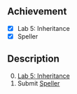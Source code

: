## Achievement

- [x] Lab 5: Inheritance
- [x] Speller

## Description

0. [Lab 5: Inheritance](https://cs50.harvard.edu/x/2022/labs/5/)
1. Submit [Speller](https://cs50.harvard.edu/x/2022/psets/5/speller/)